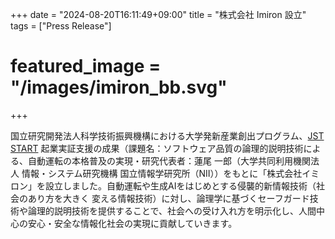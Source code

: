 +++
date = "2024-08-20T16:11:49+09:00"
title = "株式会社 Imiron 設立"
tags = ["Press Release"]
# featured_image = "/images/imiron_bb.svg"
+++

国立研究開発法人科学技術振興機構における大学発新産業創出プログラム、[JST START](https://www.jst.go.jp/start/) 起業実証支援の成果（課題名：ソフトウェア品質の論理的説明技術による、自動運転の本格普及の実現・研究代表者：蓮尾 一郎（大学共同利用機関法人 情報・システム研究機構 国立情報学研究所（NII））をもとに「株式会社イミロン」を設立しました。自動運転や生成AIをはじめとする侵襲的新情報技術（社会のあり方を大きく 変える情報技術）に対し、論理学に基づくセーフガード技術や論理的説明技術を提供することで、社会への受け入れ方を明示化し、人間中心の安心・安全な情報化社会の実現に貢献していきます。